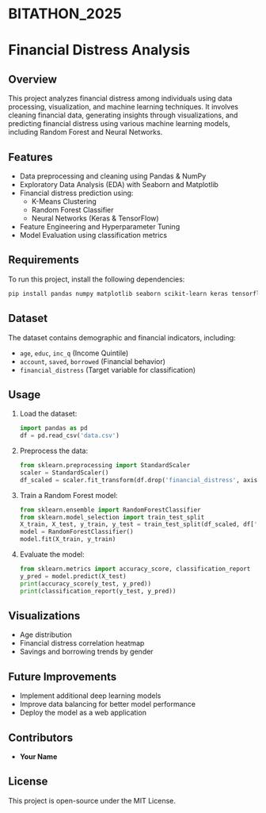 # BITATHON_2025
# Financial Distress Analysis

## Overview
This project analyzes financial distress among individuals using data processing, visualization, and machine learning techniques. It involves cleaning financial data, generating insights through visualizations, and predicting financial distress using various machine learning models, including Random Forest and Neural Networks.

## Features
- Data preprocessing and cleaning using Pandas & NumPy
- Exploratory Data Analysis (EDA) with Seaborn and Matplotlib
- Financial distress prediction using:
  - K-Means Clustering
  - Random Forest Classifier
  - Neural Networks (Keras & TensorFlow)
- Feature Engineering and Hyperparameter Tuning
- Model Evaluation using classification metrics

## Requirements
To run this project, install the following dependencies:
```bash
pip install pandas numpy matplotlib seaborn scikit-learn keras tensorflow
```

## Dataset
The dataset contains demographic and financial indicators, including:
- `age`, `educ`, `inc_q` (Income Quintile)
- `account`, `saved`, `borrowed` (Financial behavior)
- `financial_distress` (Target variable for classification)

## Usage
1. Load the dataset:
   ```python
   import pandas as pd
   df = pd.read_csv('data.csv')
   ```
2. Preprocess the data:
   ```python
   from sklearn.preprocessing import StandardScaler
   scaler = StandardScaler()
   df_scaled = scaler.fit_transform(df.drop('financial_distress', axis=1))
   ```
3. Train a Random Forest model:
   ```python
   from sklearn.ensemble import RandomForestClassifier
   from sklearn.model_selection import train_test_split
   X_train, X_test, y_train, y_test = train_test_split(df_scaled, df['financial_distress'], test_size=0.2, random_state=42)
   model = RandomForestClassifier()
   model.fit(X_train, y_train)
   ```
4. Evaluate the model:
   ```python
   from sklearn.metrics import accuracy_score, classification_report
   y_pred = model.predict(X_test)
   print(accuracy_score(y_test, y_pred))
   print(classification_report(y_test, y_pred))
   ```

## Visualizations
- Age distribution
- Financial distress correlation heatmap
- Savings and borrowing trends by gender

## Future Improvements
- Implement additional deep learning models
- Improve data balancing for better model performance
- Deploy the model as a web application

## Contributors
- **Your Name**

## License
This project is open-source under the MIT License.

